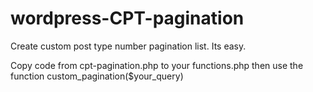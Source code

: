 # wordpress-CPT-pagination
Create custom post type number pagination list. Its easy. 

Copy code from cpt-pagination.php to your functions.php then use the function custom_pagination($your_query)
